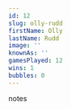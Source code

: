 ```yaml
---
id: 12
slug: olly-rudd
firstName: Olly
lastName: Rudd
image: ''
knownAs: ''
gamesPlayed: 12
wins: 1
bubbles: 0
---
```


notes
